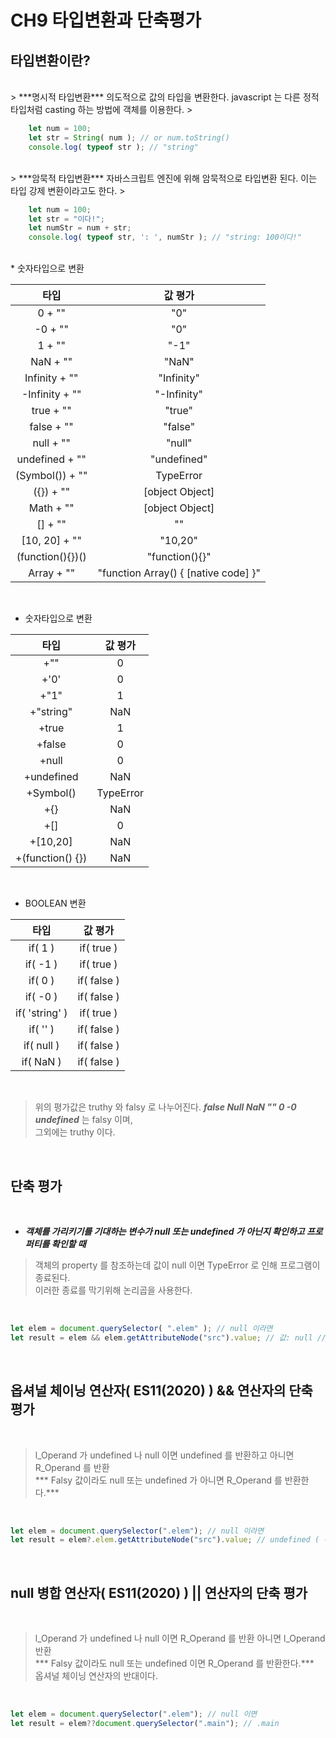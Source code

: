 # CH9 타입변환과 단축평가

## 타입변환이란?
<br />
> ***명시적 타입변환***   
	의도적으로 값의 타입을 변환한다.   
	javascript 는 다른 정적타입처럼 casting 하는 방법에 객체를 이용한다.
>

```javascript
	let num = 100;
	let str = String( num ); // or num.toString() 
	console.log( typeof str ); // "string"
```

<br />
> ***암묵적 타입변환***
	자바스크립트 엔진에 위해 암묵적으로 타입변환 된다. 이는 타입 강제 변환이라고도 한다.
>

```javascript
	let num = 100;
	let str = "이다!";
	let numStr = num + str;
	console.log( typeof str, ': ', numStr ); // "string: 100이다!"
```
   
<br />
* 숫자타입으로 변환  

| 타입 | 값 평가 |
| :---: | :---: |
| 0 + "" | "0" |
| -0 + "" | "0" |
| 1 + "" | "-1" |
| NaN + "" | "NaN" |
| Infinity + "" | "Infinity" |
| -Infinity + "" | "-Infinity" |
| true + "" | "true" |
| false + "" | "false" |
|	null + "" | "null" |
| undefined + "" | "undefined" |
| (Symbol()) + "" | TypeError |
| ({}) + "" | [object Object] |
| Math + "" | [object Object] |
| [] + "" | "" |
| [10, 20] + "" | "10,20" |
| (function(){})() | "function(){}" |
| Array + "" | "function Array() { [native code] }" |
<br />
   
* 숫자타입으로 변환   

| 타입 | 값 평가 |
| :---: | :---: |
| +"" | 0 |
| +'0' | 0 |
| +"1" | 1 |
| +"string" | NaN |
| +true | 1 |
| +false | 0 |
| +null | 0 |
| +undefined | NaN |
| +Symbol() | TypeError |
| +{} | NaN |
| +[] | 0 |
| +[10,20] | NaN |
| +(function() {}) | NaN |
<br />
   

* BOOLEAN 변환   

| 타입 | 값 평가 |
| :---: | :---: |
| if( 1 ) | if( true ) |
| if( -1 ) | if( true ) |
| if( 0 ) | if( false ) |
| if( -0 ) | if( false ) |
| if( 'string' ) | if( true ) |
| if( '' ) | if( false ) |
| if( null ) | if( false ) |
| if( NaN ) | if( false ) |
<br />
   
 > 위의 평가값은 truthy 와 falsy 로 나누어진다. 
 	***false Null NaN "" 0 -0 undefined*** 는 falsy 이며,   
	그외에는 truthy 이다.
 > 
<br />

## 단축 평가   
<br />

* ***객체를 가리키기를 기대하는 변수가 null 또는 undefined 가 아닌지 확인하고 프로퍼티를 확인할 때***
> 객체의 property 를 참조하는데 값이 null 이면 TypeError 로 인해 프로그램이 종료된다.   
	이러한 종료를 막기위해 논리곱을 사용한다.
>   
<br />

```javascript
let elem = document.querySelector( ".elem" ); // null 이라면
let result = elem && elem.getAttributeNode("src").value; // 값: null // elem 이 null 이면 false 로 뒤의 값이 평가되지 않는다.
````   
<br />

## 옵셔널 체이닝 연산자( ES11(2020) ) && 연산자의 단축 평가 
<br />

> l\_Operand 가 undefined 나 null 이면 undefined 를 반환하고 아니면 R\_Operand 를 반환   
	*** Falsy 값이라도 null 또는 undefined 가 아니면 R\_Operand 를 반환한다.***   	
>   
<br />

```javascript
let elem = document.querySelector(".elem"); // null 이라면
let result = elem?.elem.getAttributeNode("src").value; // undefined ( 위의 result 의 개선판이다. )
```   
<br />

## null 병합 연산자( ES11(2020) ) || 연산자의 단축 평가
<br />


> l\_Operand 가 undefined 나 null 이면 R\_Operand 를 반환 아니면 l\_Operand 반환   
	*** Falsy 값이라도 null 또는 undefined 이면 R\_Operand 를 반환한다.***   
	옵셔널 체이닝 연산자의 반대이다.
>    
<br />

```javascript
let elem = document.querySelector(".elem"); // null 이면 
let result = elem??document.querySelector(".main"); // .main 
```   
<br />

